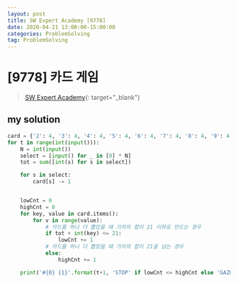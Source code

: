 ```yaml
---
layout: post
title: SW Expert Academy [9778]
date: 2020-04-21 13:00:00-15:00:00
categories: ProblemSolving
tag: ProblemSolving
---
```


# [9778] 카드 게임
> [SW Expert Academy](https://swexpertacademy.com/main/main.do){: target="_blank"}

## my solution
```python
card = {'2': 4, '3': 4, '4': 4, '5': 4, '6': 4, '7': 4, '8': 4, '9': 4, '10': 16, '11': 4}
for t in range(int(input())):
    N = int(input())
    select = [input() for _ in [0] * N]
    tot = sum([int(s) for s in select])

    for s in select:
        card[s] -= 1


    lowCnt = 0
    highCnt = 0
    for key, value in card.items():
        for v in range(value):
            # 카드를 하나 더 뽑았을 때 가치의 합이 21 이하로 만드는 경우
            if tot + int(key) <= 21:
                lowCnt += 1
            # 카드를 하나 더 뽑았을 때 가치의 합이 21을 넘는 경우
            else:
                highCnt += 1

    print('#{0} {1}'.format(t+1, 'STOP' if lowCnt <= highCnt else 'GAZUA'))
```
